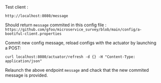 Test client :

`http://localhost:8080/message`

Should return `message` commited in this config file : `https://github.com/gfoo/microservice_survey/blob/main/config/a-bootiful-client.properties`


Commit new config message, reload configs with the actuator by launching a POST:

`curl localhost:8080/actuator/refresh -d {} -H "Content-Type: application/json"`

Relaunch the above endpoint `message` and chack that the new commited message is provided.

